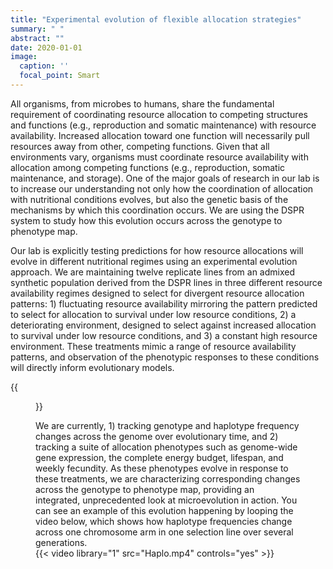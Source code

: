 ```yaml
---
title: "Experimental evolution of flexible allocation strategies"
summary: " "
abstract: ""
date: 2020-01-01
image: 
  caption: ''
  focal_point: Smart
---
```


All organisms, from microbes to humans, share the fundamental requirement of coordinating resource allocation to competing structures and functions (e.g., reproduction and somatic maintenance) with resource availability. Increased allocation toward one function will necessarily pull resources away from other, competing functions. Given that all environments vary, organisms must coordinate resource availability with allocation among competing functions (e.g., reproduction, somatic maintenance, and storage). One of the major goals of research in our lab is to increase our understanding not only how the coordination of allocation with nutritional conditions evolves, but also the genetic basis of the mechanisms by which this coordination occurs. We are using the DSPR system to study how this evolution occurs across the genotype to phenotype map.

Our lab is explicitly testing predictions for how resource allocations will evolve in different nutritional regimes using an experimental evolution approach. We are maintaining twelve replicate lines from an admixed synthetic population derived from the DSPR lines in three different resource availability regimes designed to select for divergent resource allocation patterns: 1) fluctuating resource availability mirroring the pattern predicted to select for allocation to survival under low resource conditions, 2) a deteriorating environment, designed to select against increased allocation to survival under low resource conditions, and 3) a constant high resource environment. These treatments mimic a range of resource availability patterns, and observation of the phenotypic responses to these conditions will directly inform evolutionary models.

{{<figure src="/img/EE_design.png" width="85%" title="Schematic of the different diet regimes for our experimental evolution treatments. These are designed to select for different resource allcocation strategies." lightbox="true" >}} 

We are currently, 1) tracking genotype and haplotype frequency changes across the genome over evolutionary time, and 2) tracking a suite of allocation phenotypes such as genome-wide gene expression, the complete energy budget, lifespan, and weekly fecundity. As these phenotypes evolve in response to these treatments, we are characterizing corresponding changes across the genotype to phenotype map, providing an integrated, unprecedented look at microevolution in action. You can see an example of this evolution happening by looping the video below, which shows how haplotype frequencies change across one chromosome arm in one selection line over several generations.  
{{< video library="1" src="Haplo.mp4" controls="yes" >}}
